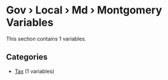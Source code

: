 # Gov › Local › Md › Montgomery Variables

This section contains 1 variables.

## Categories

- [Tax](tax/index.md) (1 variables)
